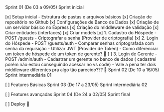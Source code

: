 Sprint 01 (De 03 a 09/05)
Sprint inicial

 [x] Setup inicial - Estrutura de pastas e arquivos básicos
 [x] Criação de repositório no Github
 [x] Configurações de Banco de Dados
 [x] Criação de um servidor básico no Express
 [x] Criação do middleware de validação
 [x] Criar entidades (interfaces)
 [x] Criar models
 [x] 1. Cadastro do Hóspede - POST /guests
         - Criptografar a senha (Provider de criptografia)
 [x] 2. Login do Hóspede - POST /guests/auth
         - Comparar senhas criptografada com senha da requisição
         - Utilizar JWT (Provider de Token)
         - Como diferenciar um token de hóspede de um token de gerente? 🤔
 [ ] 3. Login de Gerente - POST /admin/auth
         - Cadastrar um gerente no banco de dados
            ( cadastrei porém não estou conseguindo acessar no vs code)
         - Vale a pena ter dois middleware diferentes pra algo tão parecido??? 🤔
Sprint 02 (De 10 a 16/05)
Sprint intermediária 01

 [ ] Features Básicas
Sprint 03 (De 17 a 23/05)
Sprint intermediária 02

 [ ] Features avançadas
Sprint 04 (De 24 a 02/05)
Sprint final

 [ ] Deploy 🚀